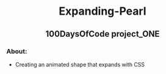 
<!-- PROJECT TITLE -->
  <h1 align="center">Expanding-Pearl</h1>
 <h2 2 align="center">
    100DaysOfCode project_ONE
    <br />
    </h2>

### About:
* Creating an animated shape that expands with CSS




